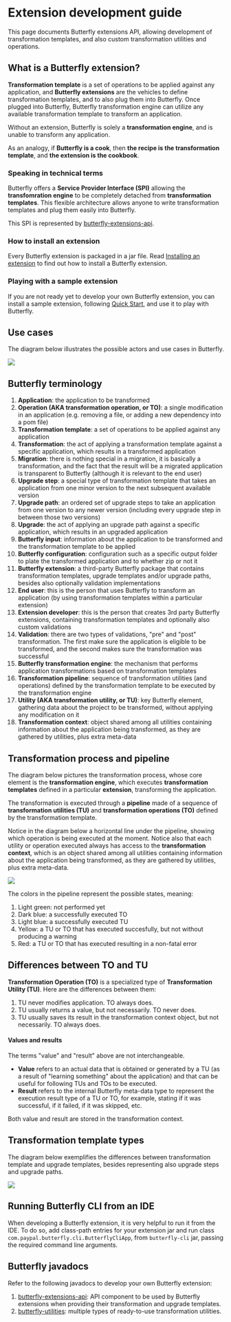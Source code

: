 
# Extension development guide

This page documents Butterfly extensions API, allowing development of transformation templates, and also custom transformation utilities and operations.

## What is a Butterfly extension?

**Transformation template** is a set of operations to be applied against any application, and **Butterfly extensions** are the vehicles to define transformation templates, and to also plug them into Butterfly. Once plugged into Butterfly, Butterfly transformation engine can utilize any available transformation template to transform an application.

Without an extension, Butterfly is solely a **transformation engine**, and is unable to transform any application.

As an analogy, if **Butterfly is a cook**, then **the recipe is the transformation template**, and **the extension is the cookbook**.

### Speaking in technical terms

Butterfly offers a **Service Provider Interface (SPI)** allowing the **transfomration engine** to be completely detached from **transformation templates**. This flexible architecture allows anyone to write transformation templates and plug them easily into Butterfly.

This SPI is represented by [butterfly-extensions-api](https://paypal.github.io/butterfly/javadocs/3.0.0/butterfly-extensions-api/index.html).

### How to install an extension

Every Butterfly extension is packaged in a jar file. Read [Installing an extension](https://paypal.github.io/butterfly/Installing-Butterfly) to find out how to install a Butterfly extension. 

### Playing with a sample extension

If you are not ready yet to develop your own Butterfly extension, you can install a sample extension, following [Quick Start](https://paypal.github.io/butterfly/QUICK_START), and use it to play with Butterfly.

## Use cases

The diagram below illustrates the possible actors and use cases in Butterfly.

![](img/use_cases.png)

## Butterfly terminology

1. **Application**: the application to be transformed
1. **Operation (AKA transformation operation, or TO)**: a single modification in an application (e.g. removing a file, or adding a new dependency into a pom file)
1. **Transformation template**: a set of operations to be applied against any application
1. **Transformation**: the act of applying a transformation template against a specific application, which results in a transformed application
1. **Migration**: there is nothing special in a migration, it is basically a transformation, and the fact that the result will be a migrated application is transparent to Butterfly (although it is relevant to the end user)
1. **Upgrade step**: a special type of transformation template that takes an application from one minor version to the next subsequent available version
1. **Upgrade path**: an ordered set of upgrade steps to take an application from one version to any newer version (including every upgrade step in between those two versions)
1. **Upgrade**: the act of applying an upgrade path against a specific application, which results in an upgraded application
1. **Butterfly input**: information about the application to be transformed and the transformation template to be applied
1. **Butterfly configuration**: configuration such as a specific output folder to plate the transformed application and to whether zip or not it
1. **Butterfly extension**: a third-party Butterfly package that contains transformation templates, upgrade templates and/or upgrade paths, besides also optionally validation implementations
1. **End user**: this is the person that uses Butterfly to transform an application (by using transformation templates within a particular extension)
1. **Extension developer**: this is the person that creates 3rd party Butterfly extensions, containing transformation templates and optionally also custom validations
1. **Validation**: there are two types of validations, "pre" and "post" transformation. The first make sure the application is eligible to be transformed, and the second makes sure the transformation was successful
1. **Butterfly transformation engine**: the mechanism that performs application transformations based on transformation templates
1. **Transformation pipeline**: sequence of transformation utilities (and operations) defined by the transformation template to be executed by the transformation engine
1. **Utility (AKA transformation utility, or TU)**: key Butterfly element, gathering data about the project to be transformed, without applying any modification on it
1. **Transformation context**: object shared among all utilities containing information about the application being transformed, as they are gathered by utilities, plus extra meta-data

## Transformation process and pipeline

The diagram below pictures the transformation process, whose core element is the **transformation engine**, which executes **transformation templates** defined in a particular **extension**, transforming the application.

The transformation is executed through a **pipeline** made of a sequence of **transformation utilities (TU)** and **transformation operations (TO)** defined by the transformation template.

Notice in the diagram below a horizontal line under the pipeline, showing which operation is being executed at the moment. Notice also that each utility or operation executed always has access to the **transformation context**, which is an object shared among all utilities containing information about the application being transformed, as they are gathered by utilities, plus extra meta-data.

![](img/transformation_process_pipeline.jpg)

The colors in the pipeline represent the possible states, meaning:

1. Light green: not performed yet
1. Dark blue: a successfully executed TO
1. Light blue: a successfully executed TU
1. Yellow: a TU or TO that has executed succesfully, but not without producing a warning
1. Red: a TU or TO that has executed resulting in a non-fatal error


## Differences between TO and TU

**Transformation Operation (TO)** is a specialized type of **Transformation Utility (TU)**.
Here are the differences between them:

1. TU never modifies application. TO always does.
1. TU usually returns a value, but not necessarily. TO never does.
1. TU usually saves its result in the transformation context object, but not necessarily. TO always does.

#### Values and results

The terms "value" and "result" above are not interchangeable.

- **Value** refers to an actual data that is obtained or generated by a TU (as a result of "learning something" about the application) and that can be useful for following TUs and TOs to be executed.
- **Result** refers to the internal Butterfly meta-data type to represent the execution result type of a TU or TO, for example, stating if it was successful, if it failed, if it was skipped, etc. 

Both value and result are stored in the transformation context.

## Transformation template types

The diagram below exemplifies the differences between transformation template and upgrade templates, besides representing also upgrade steps and upgrade paths.

![](img/transformation_templates.png)

## Running Butterfly CLI from an IDE

When developing a Butterfly extension, it is very helpful to run it from the IDE. To do so, add class-path entries for your extension jar and run class `com.paypal.butterfly.cli.ButterflyCliApp`, from `butterfly-cli` jar, passing the required command line arguments.

## Butterfly javadocs

Refer to the following javadocs to develop your own Butterfly extension:

1. [butterfly-extensions-api](https://paypal.github.io/butterfly/javadocs/3.0.0/butterfly-extensions-api/index.html): API component to be used by Butterfly extensions when providing their transformation and upgrade templates.
1. [butterfly-utilities](https://paypal.github.io/butterfly/javadocs/3.0.0/butterfly-utilities/index.html): multiple types of ready-to-use transformation utilities.
